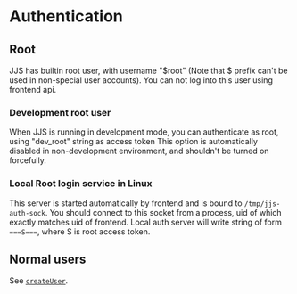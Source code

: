 # Authentication
## Root
JJS has builtin root user, with username "$root" (Note that $ prefix can't be used in non-special user accounts).
You can not log into this user using frontend api.
### Development root user
When JJS is running in development mode, you can authenticate as root, using "dev_root" string as access token
This option is automatically disabled in non-development environment, and shouldn't be turned on forcefully.
### Local Root login service in Linux
This server is started automatically by frontend and is bound to `/tmp/jjs-auth-sock`.
You should connect to this socket from a process, uid of which exactly matches uid of frontend.
Local auth server will write string of form `===S===`, where S is root access token.
## Normal users
See [`createUser`](https://mikailbag.github.io/jjs/api/mutation.doc.html).